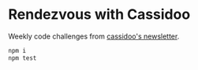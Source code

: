 Rendezvous with Cassidoo
========================

Weekly code challenges from [cassidoo's newsletter](https://buttondown.email/cassidoo).

```sh
npm i
npm test
```
